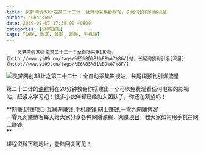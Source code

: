 ```yaml
---
title: 灵梦网创38计之第二十二计：全自动采集影视站，长尾词预判引爆流量
author: huhansome
date: 2019-02-07 17:38:00 +0800
categories: [流弊技能]
tags: [赚钱, 致富, 兼职, 网赚, 手机赚]
---
```



        灵梦网创38计之第二十二计：全自动采集[影视](http://www.yi09.cn/tags/%E5%BD%B1%E8%A7%86/)站，长尾词预判引爆[流量](http://www.yi09.cn/tags/%E6%B5%81%E9%87%8F/)

![灵梦网创38计之第二十二计：全自动采集影视站，长尾词预判引爆流量](http://www.yi09.cn/zb_users/upload/2021/12/20211222211249164017876944614.jpeg)

第二十二计的[课程](http://www.yi09.cn/tags/%E8%AF%BE%E7%A8%8B/)将在20分钟教会你搭建出一个可以免费观看任何电影的影视站，赶紧来学习吧！很多小伙伴都已经加入团队了，你还在观望吗！

  

  

  

  

**[网赚](http://www.yi09.cn/tags/%E7%BD%91%E8%B5%9A/),[网赚项目](http://www.yi09.cn/tags/%E7%BD%91%E8%B5%9A%E9%A1%B9%E7%9B%AE/),[互联网赚钱](http://www.yi09.cn/tags/%E4%BA%92%E8%81%94%E7%BD%91%E8%B5%9A%E9%92%B1/),手机[赚钱](http://www.yi09.cn/tags/%E8%B5%9A%E9%92%B1/),[网上赚钱](http://www.yi09.cn/tags/%E7%BD%91%E4%B8%8A%E8%B5%9A%E9%92%B1/),[一零九网赚博客](http://www.yi09.cn/tags/%E4%B8%80%E9%9B%B6%E4%B9%9D%E7%BD%91%E8%B5%9A%E5%8D%9A%E5%AE%A2/)  
一零九网赚博客每天给大家分享各种网赚课程，网赚[项目](http://www.yi09.cn/tags/%E9%A1%B9%E7%9B%AE/)，教大家如何用手机在网上赚钱  
**  
  
  

课程资料下载地址，登陆回复可见！


